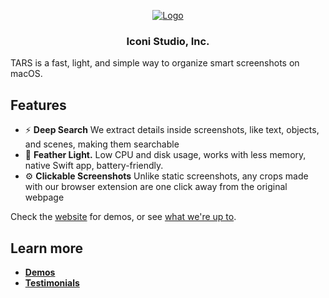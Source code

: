 <!-- PROJECT LOGO -->
<p align="center">
  <a href="https://allen0s.com">
   <img src="https://i.imgur.com/TxkYpYV.png" alt="Logo">
  </a>

  <h3 align="center">Iconi Studio, Inc.</h3>
</p>

TARS is a fast, light, and simple way to organize smart screenshots on macOS.

## Features

- ⚡️ **Deep Search** We extract details inside screenshots, like text, objects, and scenes, making them searchable
- 💨 **Feather Light.** Low CPU and disk usage, works with less memory, native Swift app, battery-friendly.
- ⚙️ **Clickable Screenshots** Unlike static screenshots, any crops made with our browser extension are one click away from the original webpage


Check the [website](https://www.tars.cam/) for demos, or see [what we're up to](https://allen0s.com).

## Learn more

- [**Demos**]([https://orbstack.dev/#demos](https://allen0s.com))
- [**Testimonials**](https://www.tars.cam/)

